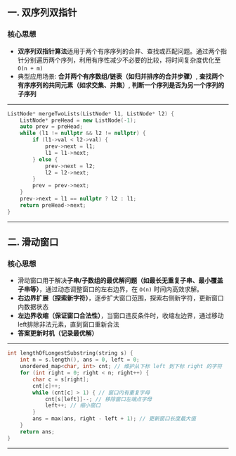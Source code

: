 ## 一. 双序列双指针

### 核心思想
- **双序列双指针算法**适用于两个有序序列的合并、查找或匹配问题。通过两个指针分别遍历两个序列，利用有序性减少不必要的比较，将时间复杂度优化至 `O(n + m)`
- 典型应用场景: **合并两个有序数组/链表（如归并排序的合并步骤）**, **查找两个有序序列的共同元素（如求交集、并集）**, **判断一个序列是否为另一个序列的子序列**

---

```cpp
ListNode* mergeTwoLists(ListNode* l1, ListNode* l2) {
    ListNode* preHead = new ListNode(-1);
    auto prev = preHead;
    while (l1 != nullptr && l2 != nullptr) {
        if (l1->val < l2->val) {
            prev->next = l1;
            l1 = l1->next;
        } else {
            prev->next = l2;
            l2 = l2->next;
        }
        prev = prev->next;
    }
    prev->next = l1 == nullptr ? l2 : l1;
    return preHead->next;
}
```

---

## 二. 滑动窗口

### 核心思想
- 滑动窗口用于解决**子串/子数组的最优解问题（如最长无重复子串、最小覆盖子串等）**，通过动态调整窗口的左右边界，在 `O(n)` 时间内高效求解。
- **右边界扩展（探索新字符）**，逐步扩大窗口范围，探索右侧新字符，更新窗口内数据状态
- **左边界收缩（保证窗口合法性）**，当窗口违反条件时，收缩左边界，通过移动left排除非法元素，直到窗口重新合法
- **答案更新时机（记录最优解）**

---

```cpp
int lengthOfLongestSubstring(string s) {
    int n = s.length(), ans = 0, left = 0;
    unordered_map<char, int> cnt; // 维护从下标 left 到下标 right 的字符
    for (int right = 0; right < n; right++) {
        char c = s[right];
        cnt[c]++;
        while (cnt[c] > 1) { // 窗口内有重复字母
            cnt[s[left]]--; // 移除窗口左端点字母
            left++; // 缩小窗口
        }
        ans = max(ans, right - left + 1); // 更新窗口长度最大值
    }
    return ans;
}
```

---
